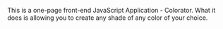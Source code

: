 This is a one-page front-end JavaScript Application - Colorator.
What it does is allowing you to create any shade of any color of your choice.